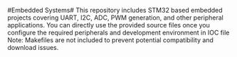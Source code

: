 #Embedded Systems#
This repository includes STM32 based embedded projects covering UART, I2C, ADC, PWM generation, and other peripheral applications.
You can directly use the provided source files once you configure the required peripherals and development environment in IOC file
Note:
Makefiles are not included to prevent potential compatibility and download issues.

